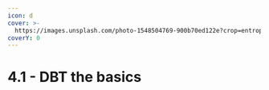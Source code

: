 ```yaml
---
icon: d
cover: >-
  https://images.unsplash.com/photo-1548504769-900b70ed122e?crop=entropy&cs=srgb&fm=jpg&ixid=M3wxOTcwMjR8MHwxfHNlYXJjaHwyfHxkYnQlMjBvcmFuZ2V8ZW58MHx8fHwxNzM5NzU0MTM5fDA&ixlib=rb-4.0.3&q=85
coverY: 0
---
```


# 4.1 - DBT the basics

